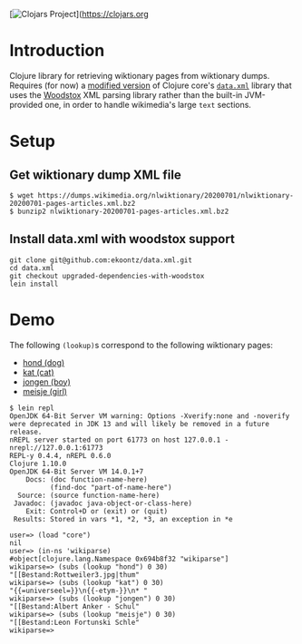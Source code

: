 [![Clojars Project](https://img.shields.io/clojars/v/org.clojars.ekoontz/wikiparse.svg)](https://clojars.org

# Introduction

Clojure library for retrieving wiktionary pages from wiktionary dumps.
Requires (for now) a [modified
version](https://github.com/ekoontz/data.xml/tree/upgraded-dependencies-with-woodstox)
of Clojure core's [`data.xml`](https://github.com/clojure/data.xml)
library that uses the
[Woodstox](https://github.com/FasterXML/woodstox) XML parsing library
rather than the built-in JVM-provided one, in order to handle wikimedia's large `text` sections.

# Setup

## Get wiktionary dump XML file

```
$ wget https://dumps.wikimedia.org/nlwiktionary/20200701/nlwiktionary-20200701-pages-articles.xml.bz2
$ bunzip2 nlwiktionary-20200701-pages-articles.xml.bz2
```

## Install data.xml with woodstox support

```
git clone git@github.com:ekoontz/data.xml.git
cd data.xml
git checkout upgraded-dependencies-with-woodstox
lein install
```

# Demo

The following `(lookup)`s correspond to the following wiktionary pages:

- [hond (dog)](https://nl.wiktionary.org/wiki/hond)
- [kat (cat)](https://nl.wiktionary.org/wiki/kat)
- [jongen (boy)](https://nl.wiktionary.org/wiki/jongen)
- [meisje (girl)](https://nl.wiktionary.org/wiki/meisje)

```
$ lein repl
OpenJDK 64-Bit Server VM warning: Options -Xverify:none and -noverify were deprecated in JDK 13 and will likely be removed in a future release.
nREPL server started on port 61773 on host 127.0.0.1 - nrepl://127.0.0.1:61773
REPL-y 0.4.4, nREPL 0.6.0
Clojure 1.10.0
OpenJDK 64-Bit Server VM 14.0.1+7
    Docs: (doc function-name-here)
          (find-doc "part-of-name-here")
  Source: (source function-name-here)
 Javadoc: (javadoc java-object-or-class-here)
    Exit: Control+D or (exit) or (quit)
 Results: Stored in vars *1, *2, *3, an exception in *e

user=> (load "core")
nil
user=> (in-ns 'wikiparse)
#object[clojure.lang.Namespace 0x694b8f32 "wikiparse"]
wikiparse=> (subs (lookup "hond") 0 30)
"[[Bestand:Rottweiler3.jpg|thum"
wikiparse=> (subs (lookup "kat") 0 30)
"{{=universeel=}}\n{{-etym-}}\n* "
wikiparse=> (subs (lookup "jongen") 0 30)
"[[Bestand:Albert Anker - Schul"
wikiparse=> (subs (lookup "meisje") 0 30)
"[[Bestand:Leon Fortunski Schle"
wikiparse=>
```
